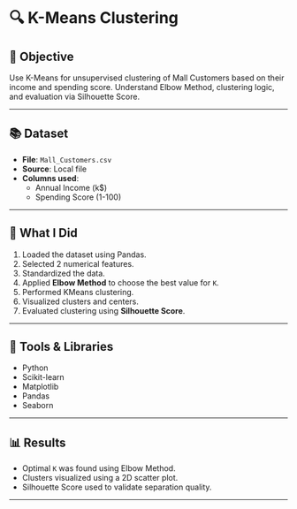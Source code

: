 # 🔍 K-Means Clustering 

## 📌 Objective
Use K-Means for unsupervised clustering of Mall Customers based on their income and spending score. Understand Elbow Method, clustering logic, and evaluation via Silhouette Score.

---

## 📚 Dataset
- **File**: `Mall_Customers.csv`
- **Source**: Local file
- **Columns used**: 
  - Annual Income (k$)
  - Spending Score (1-100)

---

## 🚀 What I Did

1. Loaded the dataset using Pandas.
2. Selected 2 numerical features.
3. Standardized the data.
4. Applied **Elbow Method** to choose the best value for `K`.
5. Performed KMeans clustering.
6. Visualized clusters and centers.
7. Evaluated clustering using **Silhouette Score**.

---

## 🔧 Tools & Libraries
- Python
- Scikit-learn
- Matplotlib
- Pandas
- Seaborn

---

## 📊 Results

- Optimal `K` was found using Elbow Method.
- Clusters visualized using a 2D scatter plot.
- Silhouette Score used to validate separation quality.

---
